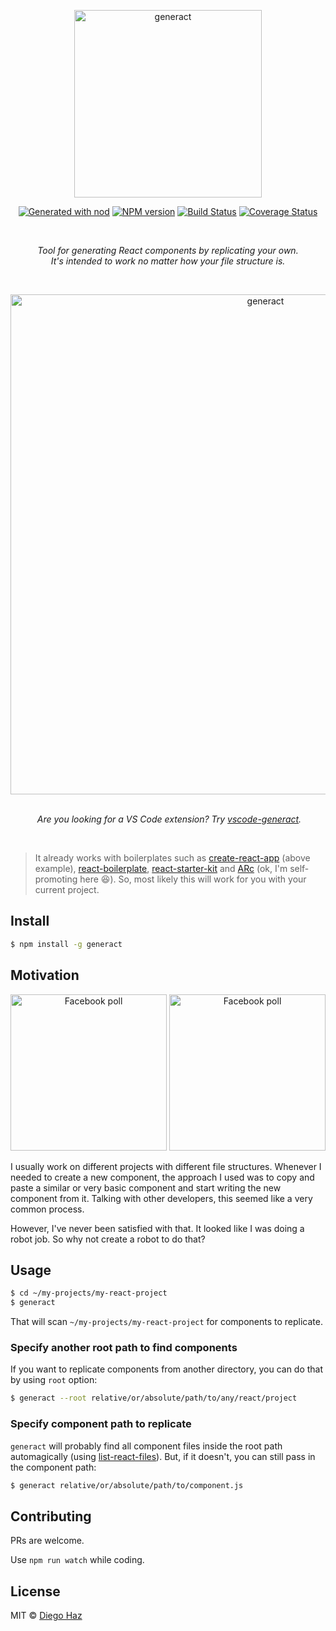 <p align="center">
  <img src="https://cloud.githubusercontent.com/assets/3068563/26764665/8616e6d6-4941-11e7-95eb-e9778ab3a0c5.png" alt="generact" width="300" />
</p>

<p align="center">
  <a href="https://github.com/diegohaz/nod"><img alt="Generated with nod" src="https://img.shields.io/badge/generator-nod-2196F3.svg?style=flat-square" /></a>
  <a href="https://npmjs.org/package/generact"><img alt="NPM version" src="https://img.shields.io/npm/v/generact.svg?style=flat-square" /></a>
  <a href="https://travis-ci.org/diegohaz/generact"><img alt="Build Status" src="https://img.shields.io/travis/diegohaz/generact/master.svg?style=flat-square" /></a>
  <a href="https://codecov.io/gh/diegohaz/generact/branch/master"><img alt="Coverage Status" src="https://img.shields.io/codecov/c/github/diegohaz/generact/master.svg?style=flat-square" /></a>
</p>

<br />

<p align="center">
  <em>Tool for generating React components by replicating your own.</em><br />
  <em>It's intended to work no matter how your file structure is.</em>
</p>

<br />

<p align="center">
  <img src="https://user-images.githubusercontent.com/3068563/27687316-bb5bd832-5cac-11e7-9761-c489e5a3a9f0.gif" alt="generact" width="800" />
  <br /><br />
</p>

<p align="center">
  <em>Are you looking for a VS Code extension? Try <a href="https://github.com/Dennitz/vscode-generact">vscode-generact</a>.</em>
</p>

<br />

> It already works with boilerplates such as [create-react-app](https://github.com/facebookincubator/create-react-app) (above example), [react-boilerplate](https://github.com/react-boilerplate/react-boilerplate), [react-starter-kit](https://github.com/kriasoft/react-starter-kit) and [ARc](https://arc.js.org) (ok, I'm self-promoting here 😆). So, most likely this will work for you with your current project.

## Install

```sh
$ npm install -g generact
```

## Motivation

<p align="center">
  <a href="https://www.facebook.com/groups/228321510706889/permalink/614412725431097/"><img alt="Facebook poll" src="https://cloud.githubusercontent.com/assets/3068563/26765726/79542d66-4958-11e7-91a1-19d55b766f12.png" height="250" /></a>
  <a href="https://twitter.com/diegohaz"><img alt="Facebook poll" src="https://cloud.githubusercontent.com/assets/3068563/26765748/18e53fd2-4959-11e7-93c9-ecc2452ea10e.png" height="250" /></a>
</p>

I usually work on different projects with different file structures. Whenever I needed to create a new component, the approach I used was to copy and paste a similar or very basic component and start writing the new component from it. Talking with other developers, this seemed like a very common process.

However, I've never been satisfied with that. It looked like I was doing a robot job. So why not create a robot to do that?

## Usage

```sh
$ cd ~/my-projects/my-react-project
$ generact
```

That will scan `~/my-projects/my-react-project` for components to replicate.

### Specify another root path to find components

If you want to replicate components from another directory, you can do that by using `root` option:

```sh
$ generact --root relative/or/absolute/path/to/any/react/project
```

### Specify component path to replicate

`generact` will probably find all component files inside the root path automagically (using [list-react-files](https://github.com/diegohaz/list-react-files)). But, if it doesn't, you can still pass in the component path:

```sh
$ generact relative/or/absolute/path/to/component.js
```

## Contributing

PRs are welcome.

Use `npm run watch` while coding.

## License

MIT © [Diego Haz](https://github.com/diegohaz)

